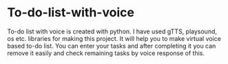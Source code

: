 # To-do-list-with-voice

To-do list with voice is created with python. I have used gTTS, playsound, os etc. libraries for making this project. It will help you to make virtual voice based to-do list. You can enter your tasks and after completing it you can remove it easily and check remaining tasks by voice response of this.
